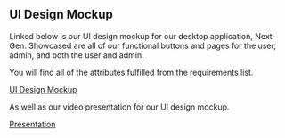 ## UI Design Mockup
Linked below is our UI design mockup for our desktop application, Next-Gen. Showcased are all of our functional buttons and pages for the user, admin, and both the user and admin.

You will find all of the attributes fulfilled from the requirements list.

[UI Design Mockup](https://marvelapp.com/project/6888166)

As well as our video presentation for our UI design mockup.

[Presentation](https://youtu.be/8PeQI3QkInE)
